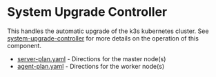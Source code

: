 # System Upgrade Controller

This handles the automatic upgrade of the k3s kubernetes cluster.  See [system-upgrade-controller](https://github.com/rancher/system-upgrade-controller) for more details on the operation of this component.

* [server-plan.yaml](system-upgrade-controller/server-plan.yaml) - Directions for the master node(s)
* [agent-plan.yaml](system-upgrade-controller/agent-plan.yaml) - Directions for the worker node(s)

